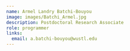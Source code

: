 ```yaml
---
name: Armel Landry Batchi-Bouyou
image: images/Batchi_Armel.jpg
description: Postdoctoral Research Associate
role: programmer
links:
  email: a.batchi-bouyou@wustl.edu
---
```


